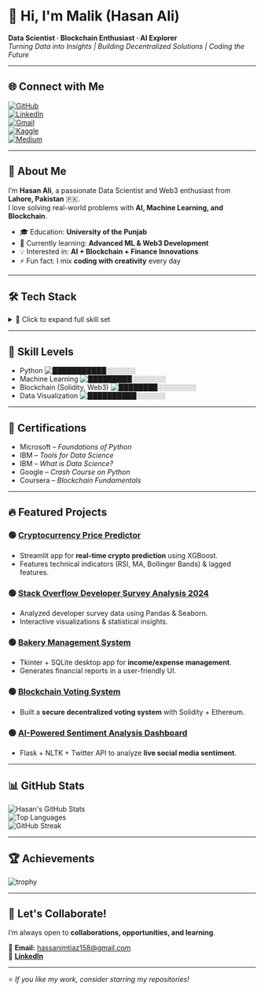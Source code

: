 # 👋 Hi, I'm Malik (Hasan Ali)  

**Data Scientist · Blockchain Enthusiast · AI Explorer**  
*Turning Data into Insights | Building Decentralized Solutions | Coding the Future*  

---

## 🌐 Connect with Me  

[![GitHub](https://img.shields.io/badge/GitHub-181717?style=for-the-badge&logo=github&logoColor=white)](https://github.com/hassanimtiaz158)  
[![LinkedIn](https://img.shields.io/badge/LinkedIn-0077b5?style=for-the-badge&logo=linkedin&logoColor=white)](https://www.linkedin.com/in/hassan-ali-61580629a/)  
[![Gmail](https://img.shields.io/badge/Gmail-D14836?style=for-the-badge&logo=gmail&logoColor=white)](mailto:hassanimtiaz158@gmail.com)  
[![Kaggle](https://img.shields.io/badge/Kaggle-20BEFF?style=for-the-badge&logo=kaggle&logoColor=white)](https://www.kaggle.com/)  
[![Medium](https://img.shields.io/badge/Medium-12100E?style=for-the-badge&logo=medium&logoColor=white)](https://medium.com/)  

---

## 🚀 About Me
I’m **Hasan Ali**, a passionate Data Scientist and Web3 enthusiast from **Lahore, Pakistan** 🇵🇰.  
I love solving real-world problems with **AI, Machine Learning, and Blockchain**.  

- 🎓 Education: **University of the Punjab**  
- 🌱 Currently learning: **Advanced ML & Web3 Development**  
- 💡 Interested in: **AI + Blockchain + Finance Innovations**  
- ⚡ Fun fact: I mix **coding with creativity** every day  

---

## 🛠 Tech Stack  

<details>
  <summary>📌 Click to expand full skill set</summary>  

### 👨‍💻 Languages  
![Python](https://img.shields.io/badge/Python-3776AB?style=for-the-badge&logo=python&logoColor=white)  
![R](https://img.shields.io/badge/R-276DC3?style=for-the-badge&logo=r&logoColor=white)  
![SQL](https://img.shields.io/badge/SQL-003B57?style=for-the-badge&logo=postgresql&logoColor=white)  
![C++](https://img.shields.io/badge/C++-00599C?style=for-the-badge&logo=cplusplus&logoColor=white)  
![Solidity](https://img.shields.io/badge/Solidity-363636?style=for-the-badge&logo=solidity&logoColor=white)  

### 📚 Libraries & Frameworks  
![Pandas](https://img.shields.io/badge/Pandas-150458?style=for-the-badge&logo=pandas&logoColor=white)  
![NumPy](https://img.shields.io/badge/NumPy-013243?style=for-the-badge&logo=numpy&logoColor=white)  
![Scikit-learn](https://img.shields.io/badge/Scikit--learn-F7931E?style=for-the-badge&logo=scikitlearn&logoColor=white)  
![Flask](https://img.shields.io/badge/Flask-000000?style=for-the-badge&logo=flask&logoColor=white)  
![Streamlit](https://img.shields.io/badge/Streamlit-FF4B4B?style=for-the-badge&logo=streamlit&logoColor=white)  
![NLTK](https://img.shields.io/badge/NLTK-154360?style=for-the-badge&logo=python&logoColor=white)  
![Matplotlib](https://img.shields.io/badge/Matplotlib-11557C?style=for-the-badge&logo=plotly&logoColor=white)  
![Seaborn](https://img.shields.io/badge/Seaborn-0099CC?style=for-the-badge&logo=python&logoColor=white)  

### ⛓ Blockchain  
![Ethereum](https://img.shields.io/badge/Ethereum-3C3C3D?style=for-the-badge&logo=ethereum&logoColor=white)  
![Solidity](https://img.shields.io/badge/Solidity-363636?style=for-the-badge&logo=solidity&logoColor=white)  
![Web3.js](https://img.shields.io/badge/Web3.js-F16822?style=for-the-badge&logo=javascript&logoColor=white)  

### 🗄 Databases  
![SQLite](https://img.shields.io/badge/SQLite-003B57?style=for-the-badge&logo=sqlite&logoColor=white)  
![MySQL](https://img.shields.io/badge/MySQL-4479A1?style=for-the-badge&logo=mysql&logoColor=white)  

### ⚙️ Tools  
![Git](https://img.shields.io/badge/Git-F05032?style=for-the-badge&logo=git&logoColor=white)  
![Docker](https://img.shields.io/badge/Docker-2496ED?style=for-the-badge&logo=docker&logoColor=white)  
![Jupyter Notebook](https://img.shields.io/badge/Jupyter-F37626?style=for-the-badge&logo=jupyter&logoColor=white)  

</details>

---

## 🚀 Skill Levels  

- Python ![███████████░░░░░░](https://progress-bar.dev/85/)  
- Machine Learning ![█████████░░░░░░░](https://progress-bar.dev/75/)  
- Blockchain (Solidity, Web3) ![████████░░░░░░░░](https://progress-bar.dev/65/)  
- Data Visualization ![██████████░░░░░░](https://progress-bar.dev/80/)  

---

## 📜 Certifications
- Microsoft – *Foundations of Python*  
- IBM – *Tools for Data Science*  
- IBM – *What is Data Science?*  
- Google – *Crash Course on Python*  
- Coursera – *Blockchain Fundamentals*  

---

## 🔥 Featured Projects

### 🟢 [Cryptocurrency Price Predictor](https://github.com/hassanimtiaz158)
- Streamlit app for **real-time crypto prediction** using XGBoost.  
- Features technical indicators (RSI, MA, Bollinger Bands) & lagged features.  

### 🟢 [Stack Overflow Developer Survey Analysis 2024](https://github.com/hassanimtiaz158)
- Analyzed developer survey data using Pandas & Seaborn.  
- Interactive visualizations & statistical insights.  

### 🟢 [Bakery Management System](https://github.com/hassanimtiaz158)
- Tkinter + SQLite desktop app for **income/expense management**.  
- Generates financial reports in a user-friendly UI.  

### 🟢 [Blockchain Voting System](https://github.com/hassanimtiaz158)
- Built a **secure decentralized voting system** with Solidity + Ethereum.  

### 🟢 [AI-Powered Sentiment Analysis Dashboard](https://github.com/hassanimtiaz158)
- Flask + NLTK + Twitter API to analyze **live social media sentiment**.  

---

## 📊 GitHub Stats  

![Hasan's GitHub Stats](https://github-readme-stats.vercel.app/api?username=hassanimtiaz158&show_icons=true&theme=radical)  
![Top Languages](https://github-readme-stats.vercel.app/api/top-langs/?username=hassanimtiaz158&layout=compact&theme=radical)  
![GitHub Streak](https://github-readme-streak-stats.herokuapp.com/?user=hassanimtiaz158&theme=radical)  

---

## 🏆 Achievements  

![trophy](https://github-profile-trophy.vercel.app/?username=hassanimtiaz158&theme=radical&margin-w=15&margin-h=15)  

---

## 🤝 Let's Collaborate!
I’m always open to **collaborations, opportunities, and learning**.  

📧 **Email:** hassanimtiaz158@gmail.com  
🔗 **[LinkedIn](https://www.linkedin.com/in/hassan-ali-61580629a/)**  

---
⭐️ *If you like my work, consider starring my repositories!*  
